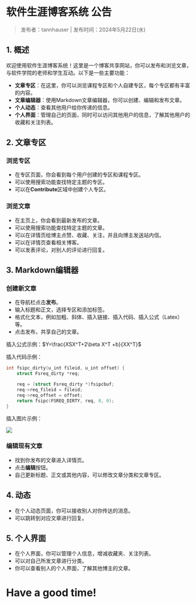 # 软件生涯博客系统 公告

> 发布者：tannhauser | 发布时间：2024年5月22日(水)

## 1. 概述

欢迎使用软件生涯博客系统！这里是一个博客共享网站，你可以发布和浏览文章，与软件学院的老师和学生互动。以下是一些主要功能：

- **文章专区**：在这里，你可以浏览课程专区和个人自建专区，每个专区都有丰富的内容。
- **文章编辑器**：使用Markdown文章编辑器，你可以创建、编辑和发布文章。
- **个人动态**：查看其他用户给你传递的信息。
- **个人界面**：管理自己的页面，同时可以访问其他用户的信息，了解其他用户的收藏和关注列表。

## 2. 文章专区

### 浏览专区

- 在专区页面，你会看到每个用户创建的专区和课程专区。
- 可以使用搜索功能查找特定主题的专区。
- 可以在**Contribute**区域中创建个人专区。

### 浏览文章

- 在主页上，你会看到最新发布的文章。
- 可以使用搜索功能查找特定主题的文章。
- 可以在详情页给博主点赞、收藏、关注，并且向博主发送站内信。
- 可以在详情页查看相关博客。
- 可以发表评论，对别人的评论进行回复。

## 3. Markdown编辑器

### 创建新文章

- 在导航栏点击**发布**。
- 输入标题和正文，选择专区和添加标签。
- 格式化文本，例如加粗、斜体、插入链接、插入代码、插入公式（Latex）等。
- 点击发布，共享自己的文章。

插入公式示例：$Y=\frac{XSX^T+2\beta X^T +b}{XX^T}$

插入代码示例：

```c
int fsipc_dirty(u_int fileid, u_int offset) {
	struct Fsreq_dirty *req;

	req = (struct Fsreq_dirty *)fsipcbuf;
	req->req_fileid = fileid;
	req->req_offset = offset;
	return fsipc(FSREQ_DIRTY, req, 0, 0);
}
```

插入图片示例：

![](http://chkbigevent.oss-cn-beijing.aliyuncs.com/image/ca33c247-07ae-4bd9-b0b3-dea5880302aa)

### 编辑现有文章

- 找到你发布的文章进入详情页。
- 点击**编辑**按钮。
- 自己更新标题、正文或其他内容，可以修改文章分类和文章专区。

## 4. 动态

- 在个人动态页面，你可以接收别人对你传达的消息。
- 可以跳转到对应文章进行回复。

## 5. 个人界面

* 在个人界面，你可以管理个人信息，增减收藏夹、关注列表。
* 可以对自己所发文章进行分类。
* 你可以查看别人的个人界面，了解其他博主的文章。

# Have a good time!
